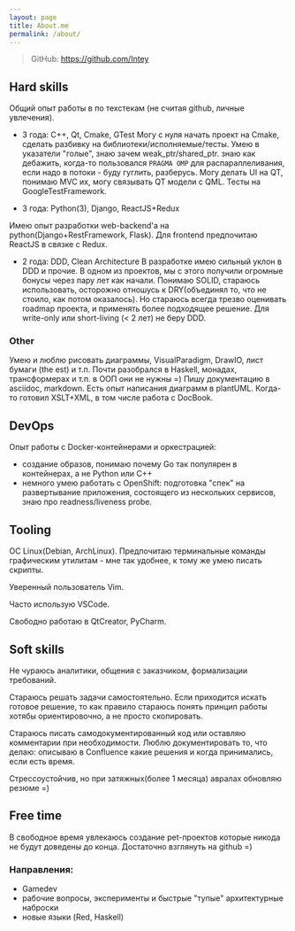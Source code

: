 ```yaml
---
layout: page
title: About.me
permalink: /about/
---
```


> GitHub: https://github.com/Intey

## Hard skills

Общий опыт работы в по техстекам (не считая github, личные увлечения).

- 3 года: С++, Qt, Cmake, GTest
Могу с нуля начать проект на Cmake, сделать разбивку на библиотеки/исполняемые/тесты.
Умею в указатели "голые", знаю зачем weak_ptr/shared_ptr. знаю как дебажить, 
когда-то пользовался `PRAGMA OMP` для распараллеливания, если надо в потоки - буду гуглить, разберусь.
Могу делать UI на QT, понимаю MVC их, могу связывать QT модели с QML.
Тесты на GoogleTestFramework. 

- 3 года: Python(3), Django, ReactJS+Redux

Имею опыт разработки web-backend'а на python(Django+RestFramework, Flask). 
Для frontend предпочитаю ReactJS в связке с Redux.

- 2 года: DDD, Clean Architecture
В разработке имею сильный уклон в DDD и прочие. В одном из проектов, мы с этого получили огромные бонусы через пару лет как начали. 
Понимаю SOLID, стараюсь использовать, осторожно отношусь к DRY(объединял то, что не стоило, как потом оказалось). 
Но стараюсь всегда трезво оценивать roadmap проекта, и применять более подходящее решение. Для write-only или short-living (< 2 лет) не беру DDD. 

### Other

Умею и люблю рисовать диаграммы, VisualParadigm, DrawIO, лист бумаги (the est) и т.п.
Почти разобрался в Haskell, монадах, трансформерах и т.п. в ООП они не нужны =)
Пишу документацию в asciidoc, markdown. Есть опыт написания диаграмм в plantUML.
Когда-то готовил XSLT+XML, в том числе работа с DocBook. 

## DevOps

Опыт работы с Docker-контейнерами и оркестрацией:

- создание образов, понимаю почему Go так популярен  в контейнерах, а не Python или C++
- немного умею работать с OpenShift: подготовка "спек" на развертывание приложения, состоящего из нескольких сервисов, знаю про readness/liveness probe.

## Tooling

ОС Linux(Debian, ArchLinux). Предпочитаю терминальные команды графическим утилитам - мне так удобнее, к тому же умею писать скрипты.

Уверенный пользователь Vim.

Часто использую VSCode.

Свободно работаю в QtCreator, PyCharm.

## Soft skills

Не чураюсь аналитики, общения с заказчиком, формализации требований.

Стараюсь решать задачи самостоятельно. Если приходится искать готовое решение, то как правило стараюсь понять принцип работы хотябы ориентировочно, а не просто скопировать. 

Стараюсь писать самодокументированный код или оставляю комментарии при необходимости. Люблю документировать то, что делаю: описываю в Confluence какие решения и когда принимались, если есть время. 

Стрессоустойчив, но при затяжных(более 1 месяца) авралах обновляю резюме =)

## Free time

В свободное время увлекаюсь создание pet-проектов которые никода не будут доведены до конца. Достаточно взглянуть на github =)

### Направления:

- Gamedev
- рабочие вопросы, эксперименты и быстрые "тупые" архитектурные наброски
- новые языки (Red, Haskell)